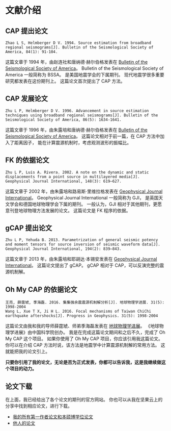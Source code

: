 # 文献介绍

## CAP 提出论文

```text
Zhao L S, Helmberger D V. 1994. Source estimation from broadband regional seismograms[J]. Bulletin of the Seismological Society of America, 84(1): 91-104.
```

这篇文章于 1994 年，由赵连社和唐纳德·赫尔伯格发表在
[Bulletin of the Seismological Society of America](https://pubs.geoscienceworld.org/ssa/bssa/article-abstract/84/1/91/102552/Source-estimation-from-broadband-regional)。
Bulletin of the Seismological Society of America 一般简称为 BSSA。
是美国地震学会的下属期刊。
现代地震学很多重要研究都发表在这份期刊上。
这篇论文首次提出了 CAP 方法。

## CAP 发展论文

```text
Zhu L P, Helmberger D V. 1996. Advancement in source estimation techniques using broadband regional seismograms[J]. Bulletin of the Seismological Society of America, 86(5): 1634-1641.
```

这篇文章于 1996 年，由朱露培和唐纳德·赫尔伯格发表在
[Bulletin of the Seismological Society of America](https://pubs.geoscienceworld.org/ssa/bssa/article-abstract/86/5/1634/120218/Advancement-in-source-estimation-techniques-using)。
这篇论文相对于前一篇，在 CAP 方法中加入了距离因子，
能在计算震源机制时，考虑观测波形的振幅比。

## FK 的依据论文

```text
Zhu L P, Luis A. Rivera. 2002. A note on the dynamic and static displacements from a point source in multilayered media[J]. Geophysical Journal International, 148(3): 619–627.
```

这篇文章于 2002 年，由朱露培和路易斯·里维拉格发表在
[Geophysical Journal International](https://academic.oup.com/gji/article/148/3/619/823727)。
Geophysical Journal International 一般简称为 GJI，
是英国天文学会和德国地球物理学会下属的期刊。
一般认为，GJI 相对于其他期刊，更愿意刊登地球物理方法发展的论文。
这篇论文是 FK 程序的依据。

## gCAP 提出论文

```text
Zhu L P, Yehuda B. 2013. Parametrization of general seismic potency and moment tensors for source inversion of seismic waveform data[J]. Geophysical Journal International, 194(2): 839–843.
```

这篇文章于 2013 年，由朱露培和耶胡达·本锡安发表在
[Geophysical Journal International](https://academic.oup.com/gji/article/194/2/839/2111069)。
这篇论文提出了 gCAP。
gCAP 相对于 CAP，可以反演完整的震源机制解。

## Oh My CAP 的依据论文

```text
王亮, 薛霆虓, 季海磊. 2016. 集集强余震震源机制解分析[J]. 地球物理学进展. 31(5): 1998-2004
Wang L, Xue T X, Ji H L. 2016. Focal mechanisms of Taiwan ChiChi earthquake aftershocks[J]. Progress in Geophysics. 31(5): 1998-2004
```
这篇论文由我和我的导师薛霆虓、师弟季海磊发表在
[地球物理学进展](http://www.progeophys.cn/CN/10.6038/pg20160515)。
《地球物理学进展》由中国科学院创办。
我是在完成这篇论文期间和之后不久，完成了 Oh My CAP 这个项目。
如果你使用了 Oh My CAP 项目，你应该引用我这篇论文。
你可以在介绍 CAP 方法时说，该方法是地震学中计算震源机制解的常用方法。
这就能把我的论文引上。

**只要你引用了我的论文，无论是否为正式发表，你都可以告诉我，这是我继续做这个项目的动力。**

## 论文下载

在上面，我已经给出了各个论文的期刊的官方网站。
你也可以从我在坚果云上的分享中找到相应论文，进行下载。

- [我的所有第一作者论文和本硕博学位论文](https://www.jianguoyun.com/p/DSgkfDkQ5s_iCRjznPMEIAA)
- [他人的论文](https://www.jianguoyun.com/p/DbLcoakQ5s_iCRiuqfMEIAA)

